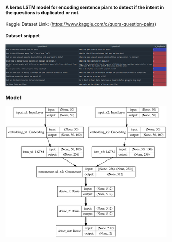 #### A keras LSTM model for encoding sentence piars to detect if the intent in the questions is duplicated or not.
Kaggle Dataset Link: (https://www.kaggle.com/c/quora-question-pairs)


#### Dataset snippet
![data-ss](https://github.com/arpytanshu/ML-models/blob/master/quora-question-pairs/data_ss.png)  


### Model
![ref_image](https://github.com/arpytanshu/ML-models/blob/master/quora-question-pairs/model.png)
  
